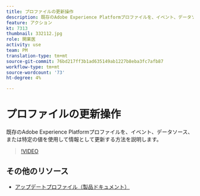 ```yaml
---
title: プロファイルの更新操作
description: 既存のAdobe Experience Platformプロファイルを、イベント、データソース、または特定の値を使用して情報として更新する方法を説明します。
feature: アクション
kt: 7313
thumbnail: 332112.jpg
role: 開業医
activity: use
team: PM
translation-type: tm+mt
source-git-commit: 76bd217ff3b1ad635149ab1227b8eba3fc7afb87
workflow-type: tm+mt
source-wordcount: '73'
ht-degree: 4%

---
```



# プロファイルの更新操作

既存のAdobe Experience Platformプロファイルを、イベント、データソース、または特定の値を使用して情報として更新する方法を説明します。

>[!VIDEO](https://video.tv.adobe.com/v/332112?quality=12)

## その他のリソース

* [アップデートプロファイル（製品ドキュメント）](https://experienceleague.adobe.com/docs/journeys/using/building-journeys/about-journey-building/action-activities/update-profiles.html?lang=en#important-notes)
